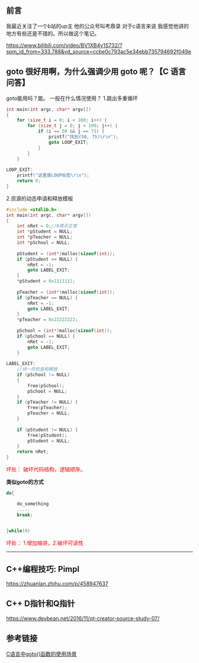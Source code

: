 
## 前言

我最近关注了一个b站的up主
他的公众号叫考鼎录
对于c语言来说 我感觉他讲的地方有些还是不错的。所以做这个笔记。

<https://www.bilibili.com/video/BV1XB4y1S732/?spm_id_from=333.788&vd_source=ccbe0c793ac5e34ebb735794692f049e>

## goto 很好用啊，为什么强调少用 goto 呢？【C 语言问答】

goto能用吗？能。
一般在什么情况使用？
1.跳出多重循环

```cpp
int main(int argc, char* argv[])
{
	for (size_t i = 0; i < 100; i++) {
		for (size_t j = 0; j < 100; j++) {
			if (i == 50 && j == 75) {
				printf("找到(50, 75)\r\n");
				goto LOOP_EXIT;
			}
		}
	}
	
LOOP_EXIT:
	printf("这里是LOOP标签\r\n");
	return 0;
}
```

2.资源的动态申请和释放模板

```cpp
#include <stdlib.h>
int main(int argc, char* argv[])
{
	int nRet = 0;//0表示正常
	int *pStudent = NULL;
	int *pTeacher = NULL;
	int *pSchool = NULL;
	
	pStudent = (int*)malloc(sizeof(int));
	if (pStudent == NULL) {
		nRet = ‐1;
		goto LABEL_EXIT;
	}
	*pStudent = 0x1111111;
	
	pTeacher = (int*)malloc(sizeof(int));
	if (pTeacher == NULL) {
		nRet = ‐1;
		goto LABEL_EXIT;
	}
	*pTeacher = 0x22222222;
	
	pSchool = (int*)malloc(sizeof(int));
	if (pSchool == NULL) {
		nRet = ‐1;
		goto LABEL_EXIT;
	}
	
LABEL_EXIT:
	//统一的检查和释放
	if (pSchool != NULL)
	{
		free(pSchool);
		pSchool = NULL;
	}
	if (pTeacher != NULL) {
		free(pTeacher);
		pTeacher = NULL;
	}
	
	if (pStudent != NULL) {
		free(pStudent);
		pStudent = NULL;
	}
	return nRet;
}
```

<font color=#FF0000>坏处：</font> <font color=#FF0000>破坏代码结构，逻辑顺序。</font>

**类似goto的方式**

```cpp
do{

	do_something 
	.....
	break;
	

}while(0)

```

<font color=#FF0000>坏处：</font> <font color=#FF0000>1.增加缩进，2.破坏可读性</font>

---

## C++编程技巧: Pimpl
https://zhuanlan.zhihu.com/p/458947637

## C++ D指针和Q指针
https://www.devbean.net/2016/11/qt-creator-source-study-07/

## 参考链接

[C语言中goto()函数的使用场景](https://blog.csdn.net/weixin_44297979/article/details/103880473)
